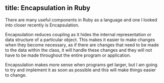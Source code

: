 title: Encapsulation in Ruby 
---
There are many useful components in Ruby as a language and one I looked into closer recently is Encapsulation.

Encapsulation reduces coupling as it hides the internal representation or data structure of a particular object. This makes it easier to make changes when they become necessary, as if there are changes that need to be made to the data within the class, it will handle these changes and they will not have to be made throughout the entire program or application. 

Encapsulation makes more sense when programs get larger, but I am going to try and implement it as soon as possible and this will make things easier to change.
